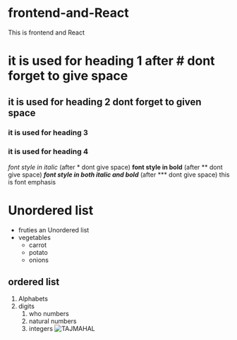 # frontend-and-React
This is frontend and  React
# it is used for heading 1 after # dont forget to give space
## it is used for heading 2 dont forget to given space
### it is used for heading 3
### it is used for heading 4
*font style in italic* (after * dont give space)
**font style in bold** (after ** dont give space)
***font style in both italic and bold*** (after *** dont give space)
this is font emphasis
# Unordered list
* fruties an Unordered list
* vegetables  
  * carrot
  * potato
  * onions
## ordered list
1. Alphabets
2. digits 
    1. who numbers
    2. natural numbers
    3. integers
![TAJMAHAL]()


